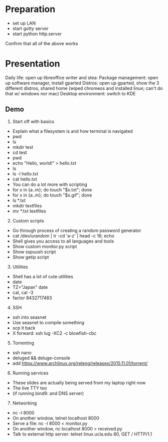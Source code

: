 Preparation
===

* set up LAN
* start gotty server
* start python http.server

Confirm that all of the above works

Presentation
===

Daily life: open up libreoffice writer and stea:
Package management: open up software manager, install gparted
Distros: open up gparted, show the 3 different distros, shared home (wiped chromeos and installed linux; can't do that w/ windows nor mac)
Desktop environment: switch to KDE

Demo
---

1. Start off with basics
 - Explain what a filesystem is and how terminal is navigated
 - pwd
 - ls
 - mkdir test
 - cd test
 - pwd
 - echo "Hello, world!" > hello.txt
 - ls
 - ls -l hello.txt
 - cat hello.txt
 - You can do a lot more with scripting
 - for x in {a..m}; do touch "$x.txt"; done
 - for x in {a..m}; do touch "$x.gif"; done
 - ls *.txt
 - mkdir textfiles
 - mv *.txt textfiles
2. Custom scripts
 - Go through process of creating a random password generator
 - cat /dev/urandom | tr -cd 'a-z' | head -c 16; echo
 - Shell gives you access to all languages and tools
 - Show custom monitor.py script
 - Show sspuush script
 - Show getip script
3. Utilities
 - Shell has a lot of cute utilities
 - date
 - TZ="Japan" date
 - cal, cal -3
 - factor 8432717483
4. SSH
 - ssh into seasnet
 - Use seasnet to compile something
 - scp it back
 - X forward: ssh lug -XC2 -c blowfish-cbc
5. Torrenting
 - ssh nano
 - deluged && deluge-console
 - add https://www.archlinux.org/releng/releases/2015.11.01/torrent/
6. Running services
 - These slides are actually being served from my laptop right now
 - The live TTY too
 - (if running bind9: and DNS server)
7. Networking
 - nc -l 8000
 - On another window, telnet localhost 8000
 - Serve a file: nc -l 8000 < monitor.py
 - On another window, nc localhost 8000 > received.py
 - Talk to external http server: telnet linux.ucla.edu 80, GET / HTTP/1.1
